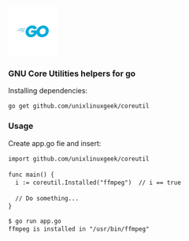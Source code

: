 ![Go](https://github.com/unixlinuxgeek/logos/blob/main/100x100/go.png?raw=true) 

### GNU Core Utilities helpers for go 

Installing dependencies:

```shell
go get github.com/unixlinuxgeek/coreutil
```

### Usage

Create app.go fie and insert:
```shell
import github.com/unixlinuxgeek/coreutil

func main() {
  i := coreutil.Installed("ffmpeg")  // i == true
 
  // Do something...
}
```

```shell
$ go run app.go
ffmpeg is installed in "/usr/bin/ffmpeg" 
```
